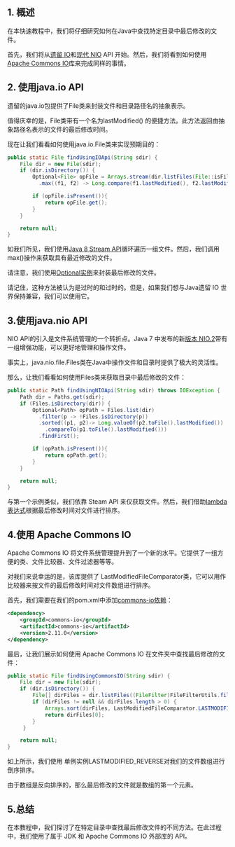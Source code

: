 ## 1. 概述

在本快速教程中，我们将仔细研究如何在Java中查找特定目录中最后修改的文件。

首先，我们将从[遗留 IO](https://www.baeldung.com/java-io-vs-nio#1-io---javaio)和[现代 NIO](https://www.baeldung.com/java-io-vs-nio#2-nio---javanio) API 开始。然后，我们将看到如何使用[Apache Commons IO](https://commons.apache.org/proper/commons-io/)库来完成同样的事情。

## 2. 使用java.io API

遗留的java.io包提供了File类来封装文件和目录路径名的抽象表示。

值得庆幸的是，File类带有一个名为lastModified() 的便捷方法。此方法返回由抽象路径名表示的文件的最后修改时间。

现在让我们看看如何使用java.io.File类来实现预期目的：

```java
public static File findUsingIOApi(String sdir) {
    File dir = new File(sdir);
    if (dir.isDirectory()) {
        Optional<File> opFile = Arrays.stream(dir.listFiles(File::isFile))
          .max((f1, f2) -> Long.compare(f1.lastModified(), f2.lastModified()));

        if (opFile.isPresent()){
            return opFile.get();
        }
    }

    return null;
}
```

如我们所见，我们使用[Java 8 Stream API](https://www.baeldung.com/java-8-streams)循环遍历一组文件。然后，我们调用max()操作来获取具有最近修改的文件。

请注意，我们使用[Optional实例](https://www.baeldung.com/java-optional)来封装最后修改的文件。

请记住，这种方法被认为是过时的和过时的。但是，如果我们想与Java遗留 IO 世界保持兼容，我们可以使用它。

## 3.使用java.nio API

NIO API的引入是文件系统管理的一个转折点。Java 7 中发布的新[版本 NIO.2](https://www.baeldung.com/java-nio-2-file-api)带有一组增强功能，可以更好地管理和操作文件。

事实上，java.nio.file.Files类在Java中操作文件和目录时提供了极大的灵活性。

那么，让我们看看如何使用Files类来获取目录中最后修改的文件：

```java
public static Path findUsingNIOApi(String sdir) throws IOException {
    Path dir = Paths.get(sdir);
    if (Files.isDirectory(dir)) {
        Optional<Path> opPath = Files.list(dir)
          .filter(p -> !Files.isDirectory(p))
          .sorted((p1, p2)-> Long.valueOf(p2.toFile().lastModified())
            .compareTo(p1.toFile().lastModified()))
          .findFirst();

        if (opPath.isPresent()){
            return opPath.get();
        }
    }

    return null;
}
```

与第一个示例类似，我们依靠 Steam API 来仅获取文件。然后，我们借助[lambda 表达式](https://www.baeldung.com/java-8-lambda-expressions-tips)根据最后修改时间对文件进行排序。

## 4.使用 Apache Commons IO

Apache Commons IO 将文件系统管理提升到了一个新的水平。它提供了一组方便的类、文件比较器、文件过滤器等等。

对我们来说幸运的是，该库提供了 LastModifiedFileComparator类，它可以用作 比较器来按文件的最后修改时间对文件数组进行排序。

首先，我们需要在我们的pom.xml中添加[commons-io依赖](https://search.maven.org/classic/#artifactdetails|commons-io|commons-io|2.7|jar)：

```xml
<dependency>
    <groupId>commons-io</groupId>
    <artifactId>commons-io</artifactId>
    <version>2.11.0</version>
</dependency>
```

最后，让我们展示如何使用 Apache Commons IO 在文件夹中查找最后修改的文件：

```java
public static File findUsingCommonsIO(String sdir) {
    File dir = new File(sdir);
    if (dir.isDirectory()) {
        File[] dirFiles = dir.listFiles((FileFilter)FileFilterUtils.fileFileFilter());
        if (dirFiles != null && dirFiles.length > 0) {
            Arrays.sort(dirFiles, LastModifiedFileComparator.LASTMODIFIED_REVERSE);
            return dirFiles[0];
        }
     }

    return null;
}
```

如上所示，我们使用 单例实例LASTMODIFIED_REVERSE对我们的文件数组进行倒序排序。

由于数组是反向排序的，那么最后修改的文件就是数组的第一个元素。

## 5.总结

在本教程中，我们探讨了在特定目录中查找最后修改文件的不同方法。在此过程中，我们使用了属于 JDK 和 Apache Commons IO 外部库的 API。